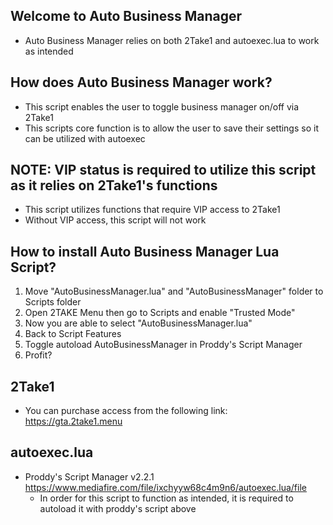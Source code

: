 ## Welcome to Auto Business Manager
- Auto Business Manager relies on both 2Take1 and autoexec.lua to work as intended

## How does Auto Business Manager work?
- This script enables the user to toggle business manager on/off via 2Take1
- This scripts core function is to allow the user to save their settings so it can be utilized with autoexec

## NOTE: VIP status is required to utilize this script as it relies on 2Take1's functions
- This script utilizes functions that require VIP access to 2Take1
- Without VIP access, this script will not work

## How to install Auto Business Manager Lua Script?
1. Move "AutoBusinessManager.lua" and "AutoBusinessManager" folder to Scripts folder
2. Open 2TAKE Menu then go to Scripts and enable "Trusted Mode"
3. Now you are able to select "AutoBusinessManager.lua"
4. Back to Script Features
5. Toggle autoload AutoBusinessManager in Proddy's Script Manager
6. Profit?

## 2Take1
- You can purchase access from the following link:
https://gta.2take1.menu

## autoexec.lua
- Proddy's Script Manager v2.2.1
https://www.mediafire.com/file/ixchyyw68c4m9n6/autoexec.lua/file
  - In order for this script to function as intended, it is required to autoload it with proddy's script above
